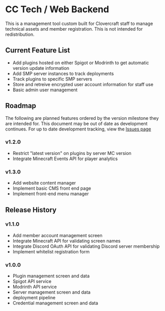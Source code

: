 # CC Tech / Web Backend

This is a management tool custom built for Clovercraft staff to manage technical assets and member registration. This is not intended for redistribution.

## Current Feature List
- Add plugins hosted on either Spigot or Modrinth to get automatic version update information
- Add SMP server instances to track deployments
- Track plugins to specific SMP servers
- Store and retreive encrypted user account information for staff use
- Basic admin user management

## Roadmap
The following are planned features ordered by the version milestone they are intended for. This document may be out of date as development continues. For up to date development tracking, view the [Issues page](https://github.com/clovercraft/cc-tech/issues)

### v1.2.0
- Restrict "latest version" on plugins by server MC version
- Integrate Minecraft Events API for player analytics

### v1.3.0
- Add website content manager
- Implement basic CMS front end page
- Implement front-end menu manager

## Release History

### v1.1.0
- Add member account management screen
- Integrate Minecraft API for validating screen names
- Integrate Discord OAuth API for validating Discord server membership
- Implement whitelist registration form

### v1.0.0
- Plugin management screen and data
- Spigot API service
- Modrinth API service
- Server management screen and data
- deployment pipeline
- Credential management screen and data

